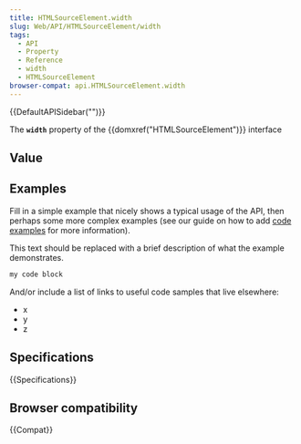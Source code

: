 ```yaml
---
title: HTMLSourceElement.width
slug: Web/API/HTMLSourceElement/width
tags:
  - API
  - Property
  - Reference
  - width
  - HTMLSourceElement
browser-compat: api.HTMLSourceElement.width
---
```

{{DefaultAPISidebar("")}}

The **`width`** property of the {{domxref("HTMLSourceElement")}} interface 

## Value



## Examples

Fill in a simple example that nicely shows a typical usage of the API, then perhaps some more complex examples (see our guide on how to add [code examples](/en-US/docs/MDN/Contribute/Structures/Code_examples) for more information).

This text should be replaced with a brief description of what the example demonstrates.

```js
my code block
```

And/or include a list of links to useful code samples that live elsewhere:

*   x
*   y
*   z

## Specifications

{{Specifications}}

## Browser compatibility

{{Compat}}


